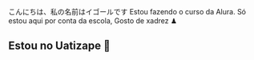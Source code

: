 こんにちは、私の名前はイゴールです
Estou fazendo o curso da Alura.
Só estou aqui por conta da escola,
Gosto de xadrez ♟
## Estou no Uatizape 🧭


<!--
**IgorNunes9/IgorNunes9** is a ✨ _special_ ✨ repository because its `README.md` (this file) appears on your GitHub profile.

Here are some ideas to get you started:

- 🔭 I’m currently working on ...
- 🌱 I’m currently learning ...
- 👯 I’m looking to collaborate on ...
- 🤔 I’m looking for help with ...
- 💬 Ask me about ...
- 📫 How to reach me: ...
- 😄 Pronouns: ...
- ⚡ Fun fact: ...
-->
